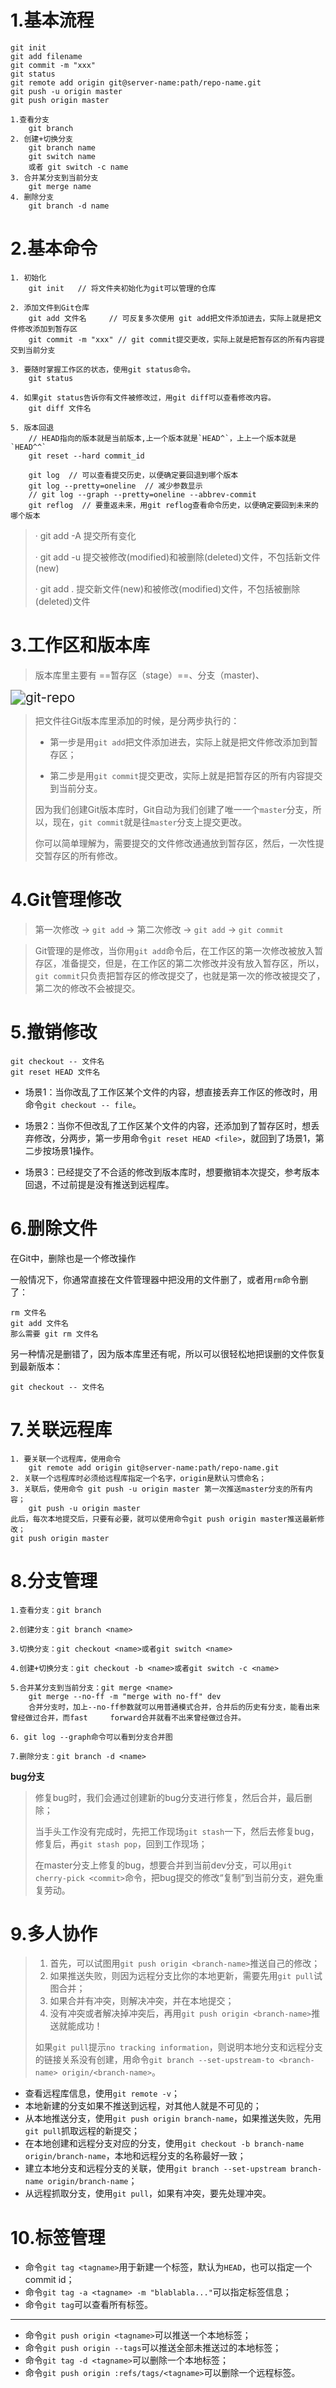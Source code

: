 # 1.基本流程

```shell
git init
git add filename
git commit -m "xxx"
git status
git remote add origin git@server-name:path/repo-name.git
git push -u origin master
git push origin master
```

```shell
1.查看分支
	git branch
2. 创建+切换分支
	git branch name
	git switch name
	或者 git switch -c name
3. 合并某分支到当前分支
	git merge name
4. 删除分支
	git branch -d name
```



# 2.基本命令

```shell
1. 初始化
	git init   // 将文件夹初始化为git可以管理的仓库

2. 添加文件到Git仓库
	git add 文件名		// 可反复多次使用 git add把文件添加进去，实际上就是把文件修改添加到暂存区
	git commit -m "xxx" // git commit提交更改，实际上就是把暂存区的所有内容提交到当前分支
	
3. 要随时掌握工作区的状态，使用git status命令。
	git status

4. 如果git status告诉你有文件被修改过，用git diff可以查看修改内容。
	git diff 文件名

5. 版本回退
	// HEAD指向的版本就是当前版本,上一个版本就是`HEAD^`，上上一个版本就是`HEAD^^`
	git reset --hard commit_id  
    
    git log  // 可以查看提交历史，以便确定要回退到哪个版本
    git log --pretty=oneline  // 减少参数显示
    // git log --graph --pretty=oneline --abbrev-commit
    git reflog  // 要重返未来，用git reflog查看命令历史，以便确定要回到未来的哪个版本
```



>·  git add -A  提交所有变化
>
>·  git add -u  提交被修改(modified)和被删除(deleted)文件，不包括新文件(new)
>
>·  git add .  提交新文件(new)和被修改(modified)文件，不包括被删除(deleted)文件



# 3.工作区和版本库

> 版本库里主要有 ==暂存区（stage）==、分支（master)、

<img src="https://www.liaoxuefeng.com/files/attachments/919020037470528/0" alt="git-repo" style="zoom: 150%;" />

> 把文件往Git版本库里添加的时候，是分两步执行的：
>
> * 第一步是用`git add`把文件添加进去，实际上就是把文件修改添加到暂存区；
>
> * 第二步是用`git commit`提交更改，实际上就是把暂存区的所有内容提交到当前分支。
>
> 因为我们创建Git版本库时，Git自动为我们创建了唯一一个`master`分支，所以，现在，`git commit`就是往`master`分支上提交更改。
>
> 你可以简单理解为，需要提交的文件修改通通放到暂存区，然后，一次性提交暂存区的所有修改。

# 4.Git管理修改

> 第一次修改 -> `git add` -> 第二次修改 -> `git add` -> `git commit`

> Git管理的是修改，当你用`git add`命令后，在工作区的第一次修改被放入暂存区，准备提交，但是，在工作区的第二次修改并没有放入暂存区，所以，`git commit`只负责把暂存区的修改提交了，也就是第一次的修改被提交了，第二次的修改不会被提交。

# 5.撤销修改

```shell
git checkout -- 文件名
git reset HEAD 文件名
```



* 场景1：当你改乱了工作区某个文件的内容，想直接丢弃工作区的修改时，用命令`git checkout -- file`。

* 场景2：当你不但改乱了工作区某个文件的内容，还添加到了暂存区时，想丢弃修改，分两步，第一步用命令`git reset HEAD <file>`，就回到了场景1，第二步按场景1操作。

* 场景3：已经提交了不合适的修改到版本库时，想要撤销本次提交，参考版本回退，不过前提是没有推送到远程库。

# 6.删除文件

在Git中，删除也是一个修改操作

一般情况下，你通常直接在文件管理器中把没用的文件删了，或者用`rm`命令删了：

```shell
rm 文件名
git add 文件名
那么需要 git rm 文件名

```

另一种情况是删错了，因为版本库里还有呢，所以可以很轻松地把误删的文件恢复到最新版本：

```shell
git checkout -- 文件名
```

# 7.关联远程库

```shell
1. 要关联一个远程库，使用命令
	git remote add origin git@server-name:path/repo-name.git
2. 关联一个远程库时必须给远程库指定一个名字，origin是默认习惯命名；
3. 关联后，使用命令 git push -u origin master 第一次推送master分支的所有内容；
	git push -u origin master
此后，每次本地提交后，只要有必要，就可以使用命令git push origin master推送最新修改；
git push origin master
```

# 8.分支管理

```shell
1.查看分支：git branch

2.创建分支：git branch <name>

3.切换分支：git checkout <name>或者git switch <name>

4.创建+切换分支：git checkout -b <name>或者git switch -c <name>

5.合并某分支到当前分支：git merge <name>
	git merge --no-ff -m "merge with no-ff" dev
	合并分支时，加上--no-ff参数就可以用普通模式合并，合并后的历史有分支，能看出来曾经做过合并，而fast 	   forward合并就看不出来曾经做过合并。

6. git log --graph命令可以看到分支合并图

7.删除分支：git branch -d <name>

```

 **bug分支**

> 修复bug时，我们会通过创建新的bug分支进行修复，然后合并，最后删除；
>
> 当手头工作没有完成时，先把工作现场`git stash`一下，然后去修复bug，修复后，再`git stash pop`，回到工作现场；
>
> 在master分支上修复的bug，想要合并到当前dev分支，可以用`git cherry-pick <commit>`命令，把bug提交的修改“复制”到当前分支，避免重复劳动。

# 9.多人协作

>1.  首先，可以试图用`git push origin <branch-name>`推送自己的修改；
>2.  如果推送失败，则因为远程分支比你的本地更新，需要先用`git pull`试图合并；
>3.  如果合并有冲突，则解决冲突，并在本地提交；
>4.  没有冲突或者解决掉冲突后，再用`git push origin <branch-name>`推送就能成功！
>
>如果`git pull`提示`no tracking information`，则说明本地分支和远程分支的链接关系没有创建，用命令`git branch --set-upstream-to <branch-name> origin/<branch-name>`。

- 查看远程库信息，使用`git remote -v`；
- 本地新建的分支如果不推送到远程，对其他人就是不可见的；
- 从本地推送分支，使用`git push origin branch-name`，如果推送失败，先用`git pull`抓取远程的新提交；
- 在本地创建和远程分支对应的分支，使用`git checkout -b branch-name origin/branch-name`，本地和远程分支的名称最好一致；
- 建立本地分支和远程分支的关联，使用`git branch --set-upstream branch-name origin/branch-name`；
- 从远程抓取分支，使用`git pull`，如果有冲突，要先处理冲突。

# 10.标签管理

- 命令`git tag <tagname>`用于新建一个标签，默认为`HEAD`，也可以指定一个commit id；
- 命令`git tag -a <tagname> -m "blablabla..."`可以指定标签信息；
- 命令`git tag`可以查看所有标签。

----------------------

- 命令`git push origin <tagname>`可以推送一个本地标签；
- 命令`git push origin --tags`可以推送全部未推送过的本地标签；
- 命令`git tag -d <tagname>`可以删除一个本地标签；
- 命令`git push origin :refs/tags/<tagname>`可以删除一个远程标签。
